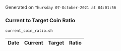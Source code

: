 Generated on `Thursday 07-October-2021 at 04:01:56`

### Current to Target Coin Ratio
`current_coin_ratio.sh`

Date|Current|Target|Ratio
---|---|---|---
